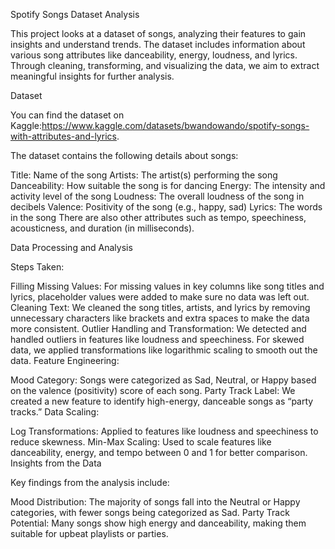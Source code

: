 Spotify Songs Dataset Analysis

This project looks at a dataset of songs, analyzing their features to gain insights and understand trends. The dataset includes information about various song attributes like danceability, energy, loudness, and lyrics. Through cleaning, transforming, and visualizing the data, we aim to extract meaningful insights for further analysis.

Dataset

You can find the dataset on Kaggle:https://www.kaggle.com/datasets/bwandowando/spotify-songs-with-attributes-and-lyrics.

The dataset contains the following details about songs:

Title: Name of the song
Artists: The artist(s) performing the song
Danceability: How suitable the song is for dancing
Energy: The intensity and activity level of the song
Loudness: The overall loudness of the song in decibels
Valence: Positivity of the song (e.g., happy, sad)
Lyrics: The words in the song
There are also other attributes such as tempo, speechiness, acousticness, and duration (in milliseconds).

Data Processing and Analysis

Steps Taken:

Filling Missing Values: For missing values in key columns like song titles and lyrics, placeholder values were added to make sure no data was left out.
Cleaning Text: We cleaned the song titles, artists, and lyrics by removing unnecessary characters like brackets and extra spaces to make the data more consistent.
Outlier Handling and Transformation: We detected and handled outliers in features like loudness and speechiness. For skewed data, we applied transformations like logarithmic scaling to smooth out the data.
Feature Engineering:

Mood Category: Songs were categorized as Sad, Neutral, or Happy based on the valence (positivity) score of each song.
Party Track Label: We created a new feature to identify high-energy, danceable songs as “party tracks.”
Data Scaling:

Log Transformations: Applied to features like loudness and speechiness to reduce skewness.
Min-Max Scaling: Used to scale features like danceability, energy, and tempo between 0 and 1 for better comparison.
Insights from the Data

Key findings from the analysis include:

Mood Distribution: The majority of songs fall into the Neutral or Happy categories, with fewer songs being categorized as Sad.
Party Track Potential: Many songs show high energy and danceability, making them suitable for upbeat playlists or parties.
